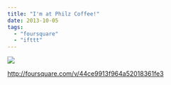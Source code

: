 ```yaml
---
title: "I'm at Philz Coffee!"
date: 2013-10-05
tags: 
  - "foursquare"
  - "ifttt"
---
```


![](images/staticmap?center=37.7523522,-122.4142997&zoom=16&size=710x440&maptype=roadmap&sensor=false&markers=color:red%7C37.7523522,-122.4142997)  
  
http://foursquare.com/v/44ce9913f964a52018361fe3
